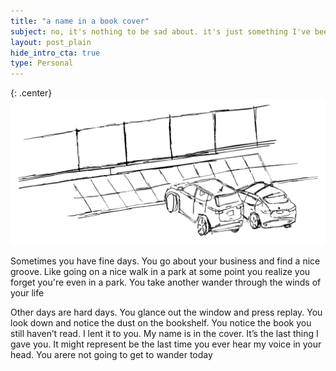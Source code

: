 ```yaml
---
title: "a name in a book cover"
subject: no, it's nothing to be sad about. it's just something I've been thinking about
layout: post_plain
hide_intro_cta: true
type: Personal
---
```


{: .center}
![Photo of a dusty bookshelf](/images/names-in-book-covers-2.png)

Sometimes you have fine days. You go about your business and find a nice groove. Like going on a nice walk in a park at some point you realize you forget you're even in a park. You take another wander through the winds of your life

Other days are hard days. You glance out the window and press replay. You look down and notice the dust on the bookshelf. You notice the book you still haven’t read. I lent it to you. My name is in the cover. It’s the last thing I gave you. It might represent be the last time you ever hear my voice in your head. You arere not going to get to wander today
